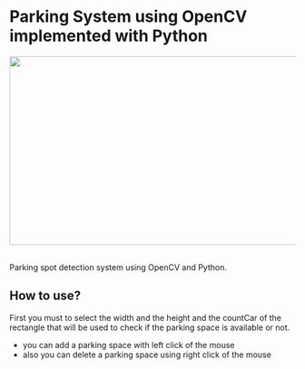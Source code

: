  # Parking System using OpenCV implemented with Python
 
<div align="center">
  <img src="https://user-images.githubusercontent.com/86023602/151452687-d2f9c43f-8f47-4a3b-918a-26c5a7ae0009.png" width="537" height="333" />
</div><br/>

Parking spot detection system using OpenCV and Python.

## How to use?
First you must to select the width and the height and the countCar of the rectangle that will be used to check if the parking space is available or not.
- you can add a parking space with left click of the mouse
- also you can delete a parking space using right click of the mouse
